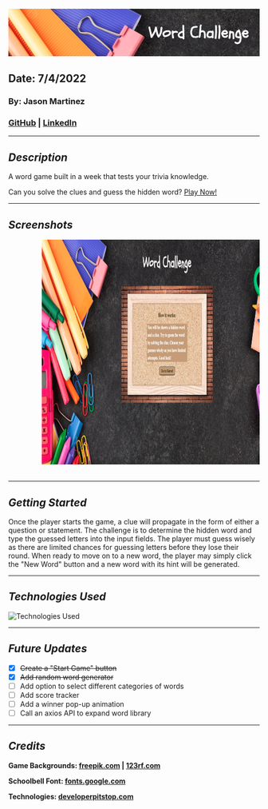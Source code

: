 ![Word Challenge Game](images/banner.png)

## Date: 7/4/2022

### By: Jason Martinez

### [GitHub](https://github.com/jasonmar08) | [LinkedIn](https://linkedin.com/in/jason-martinez-a79ba7aa)

---

## **_Description_**

A word game built in a week that tests your trivia knowledge.

Can you solve the clues and guess the hidden word? [Play Now!](https://word-challenge-game.surge.sh)

---

## **_Screenshots_**

<div style= "center">
    <pre>
        <img src="./images/instructions_page.png"  height="450" width="550">&nbsp;&nbsp;&nbsp;<img src="./images/start_game.png" height="450">&nbsp;&nbsp;&nbsp;<img src="./images/active_game.png" height="450">&nbsp;&nbsp;&nbsp;
    </pre>
</div>

---

## **_Getting Started_**

Once the player starts the game, a clue will propagate in the form of either a question or statement. The challenge is to determine the hidden word and type the guessed letters into the input fields. The player must guess wisely as there are limited chances for guessing letters before they lose their round. When ready to move on to a new word, the player may simply click the "New Word" button and a new word with its hint will be generated.

---

## **_Technologies Used_**

![Technologies Used](https://tinyurl.com/mrktcdba)

---

## **_Future Updates_**

- [x] ~~Create a "Start Game" button~~
- [x] ~~Add random word generator~~
- [ ] Add option to select different categories of words
- [ ] Add score tracker
- [ ] Add a winner pop-up animation
- [ ] Call an axios API to expand word library

---

## **_Credits_**

**Game Backgrounds: [freepik.com](https://tinyurl.com/wyc5taba) | [123rf.com](https://tinyurl.com/y3nzffyn)**

**Schoolbell Font: [fonts.google.com](https://tinyurl.com/2p8kasss)**

**Technologies: [developerpitstop.com](https://tinyurl.com/5n66xbjh)**
